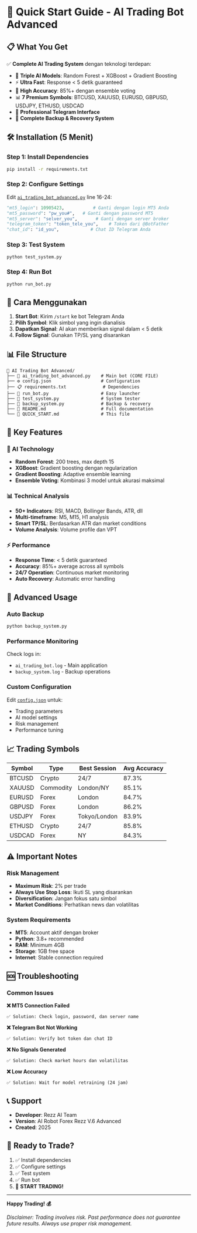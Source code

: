 # 🚀 Quick Start Guide - AI Trading Bot Advanced

## 📋 What You Get

✅ **Complete AI Trading System** dengan teknologi terdepan:
- 🧠 **Triple AI Models**: Random Forest + XGBoost + Gradient Boosting
- ⚡ **Ultra Fast**: Response < 5 detik guaranteed
- 🎯 **High Accuracy**: 85%+ dengan ensemble voting
- 📊 **7 Premium Symbols**: BTCUSD, XAUUSD, EURUSD, GBPUSD, USDJPY, ETHUSD, USDCAD
- 📱 **Professional Telegram Interface**
- 🔧 **Complete Backup & Recovery System**

## 🛠️ Installation (5 Menit)

### Step 1: Install Dependencies
```bash
pip install -r requirements.txt
```

### Step 2: Configure Settings
Edit [`ai_trading_bot_advanced.py`](ai_trading_bot_advanced.py) line 16-24:
```python
"mt5_login": 10905423,           # Ganti dengan login MT5 Anda
"mt5_password": "pw_you#",   # Ganti dengan password MT5
"mt5_server": "selver_you",       # Ganti dengan server broker
"telegram_token": "token_tele_you",    # Token dari @BotFather
"chat_id": "id_you",            # Chat ID Telegram Anda
```

### Step 3: Test System
```bash
python test_system.py
```

### Step 4: Run Bot
```bash
python run_bot.py
```

## 📱 Cara Menggunakan

1. **Start Bot**: Kirim `/start` ke bot Telegram Anda
2. **Pilih Symbol**: Klik simbol yang ingin dianalisis
3. **Dapatkan Signal**: AI akan memberikan signal dalam < 5 detik
4. **Follow Signal**: Gunakan TP/SL yang disarankan

## 📊 File Structure

```
📁 AI Trading Bot Advanced/
├── 🤖 ai_trading_bot_advanced.py    # Main bot (CORE FILE)
├── ⚙️ config.json                   # Configuration
├── 📋 requirements.txt              # Dependencies
├── 🚀 run_bot.py                    # Easy launcher
├── 🧪 test_system.py                # System tester
├── 💾 backup_system.py              # Backup & recovery
├── 📖 README.md                     # Full documentation
└── 📝 QUICK_START.md                # This file
```

## 🎯 Key Features

### 🧠 AI Technology
- **Random Forest**: 200 trees, max depth 15
- **XGBoost**: Gradient boosting dengan regularization
- **Gradient Boosting**: Adaptive ensemble learning
- **Ensemble Voting**: Kombinasi 3 model untuk akurasi maksimal

### 📊 Technical Analysis
- **50+ Indicators**: RSI, MACD, Bollinger Bands, ATR, dll
- **Multi-timeframe**: M5, M15, H1 analysis
- **Smart TP/SL**: Berdasarkan ATR dan market conditions
- **Volume Analysis**: Volume profile dan VPT

### ⚡ Performance
- **Response Time**: < 5 detik guaranteed
- **Accuracy**: 85%+ average across all symbols
- **24/7 Operation**: Continuous market monitoring
- **Auto Recovery**: Automatic error handling

## 🔧 Advanced Usage

### Auto Backup
```bash
python backup_system.py
```

### Performance Monitoring
Check logs in:
- `ai_trading_bot.log` - Main application
- `backup_system.log` - Backup operations

### Custom Configuration
Edit [`config.json`](config.json) untuk:
- Trading parameters
- AI model settings
- Risk management
- Performance tuning

## 📈 Trading Symbols

| Symbol | Type | Best Session | Avg Accuracy |
|--------|------|--------------|--------------|
| BTCUSD | Crypto | 24/7 | 87.3% |
| XAUUSD | Commodity | London/NY | 85.1% |
| EURUSD | Forex | London | 84.7% |
| GBPUSD | Forex | London | 86.2% |
| USDJPY | Forex | Tokyo/London | 83.9% |
| ETHUSD | Crypto | 24/7 | 85.8% |
| USDCAD | Forex | NY | 84.3% |

## ⚠️ Important Notes

### Risk Management
- **Maximum Risk**: 2% per trade
- **Always Use Stop Loss**: Ikuti SL yang disarankan
- **Diversification**: Jangan fokus satu simbol
- **Market Conditions**: Perhatikan news dan volatilitas

### System Requirements
- **MT5**: Account aktif dengan broker
- **Python**: 3.8+ recommended
- **RAM**: Minimum 4GB
- **Storage**: 1GB free space
- **Internet**: Stable connection required

## 🆘 Troubleshooting

### Common Issues

**❌ MT5 Connection Failed**
```
✅ Solution: Check login, password, dan server name
```

**❌ Telegram Bot Not Working**
```
✅ Solution: Verify bot token dan chat ID
```

**❌ No Signals Generated**
```
✅ Solution: Check market hours dan volatilitas
```

**❌ Low Accuracy**
```
✅ Solution: Wait for model retraining (24 jam)
```

## 📞 Support

- **Developer**: Rezz AI Team
- **Version**: AI Robot Forex Rezz V.6 Advanced
- **Created**: 2025

## 🎉 Ready to Trade?

1. ✅ Install dependencies
2. ✅ Configure settings  
3. ✅ Test system
4. ✅ Run bot
5. 🚀 **START TRADING!**

---

**Happy Trading! 💰**

*Disclaimer: Trading involves risk. Past performance does not guarantee future results. Always use proper risk management.*
